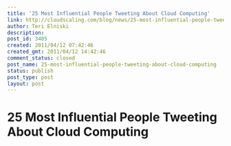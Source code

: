```yaml
---
title: '25 Most Influential People Tweeting About Cloud Computing'
link: http://cloudscaling.com/blog/news/25-most-influential-people-tweeting-about-cloud-computing/
author: Teri Elniski
description: 
post_id: 3405
created: 2011/04/12 07:42:46
created_gmt: 2011/04/12 14:42:46
comment_status: closed
post_name: 25-most-influential-people-tweeting-about-cloud-computing
status: publish
post_type: post
layout: post
---
```


# 25 Most Influential People Tweeting About Cloud Computing

